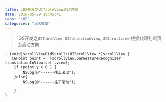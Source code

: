 ```yaml
---
title: iOS开发之UITableView滚动方向
date: 2018-05-29 16:45:41
tags: "iOS"
categories: "iOS效率"
---
```


>iOS开发之`UITableView`, `UICollectionView`, `UIScrollview`,根据代理判断页面滚动方向

```
- (void)scrollViewDidScroll:(UIScrollView *)scrollView {  
   CGPoint point =  [scrollView.panGestureRecognizer translationInView:self.view];  
    if (point.y > 0 ) {  
        NSLog(@"------往上滚动");  
    }else{  
        NSLog(@"------往下滚动");  
  
    }  
} 
```

<!--more-->